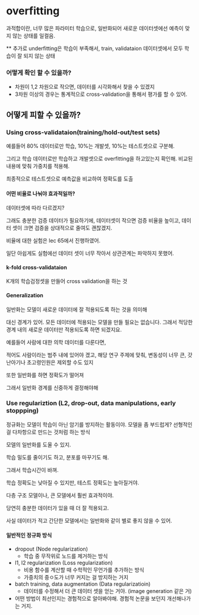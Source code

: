 # overfitting

과적합이란, 너무 많은 파라미터 학습으로, 일반화되어 새로운 데이터셋에선 예측이 맞지 않는 상태를 일컬음. 

** 추가로 underfitting은 학습이 부족해서, train, validataion 데이터셋에서 모두 학습이 잘 되지 않는 상태

### 어떻게 확인 할 수 있을까?

- 차원이 1,2 차원으로 작으면, 데이터를 시각화해서 찾을 수 있겠지
- 3차원 이상의 경우는 통계적으로 cross-validation을 통해서 평가를 할 수 있어.

## 어떻게 피할 수 있을까?
### Using cross-validataion(training/hold-out/test sets)

예를들어 80% 데이터로만 학습, 10%는 개발셋, 10%는 테스트셋으로 구분해.

그리고 학습 데이터로만 학습하고 개발셋으로 overfitting을 하고있는지 확인해. 
비교된 내용에 맞춰 가중치를 적용해.

최종적으로 테스트셋으로 예측값을 비교하여 정확도를 도출

#### 어떤 비율로 나눠야 효과적일까?

데이터셋에 따라 다르겠지? 

그래도 충분한 검증 데이터가 필요하기에, 데이터셋이 작으면 검증 비율을 높이고, 
데이터 셋이 크면 검증을 상대적으로 줄여도 괜찮겠지.

비율에 대한 실험은 lec 65에서 진행하였어.

일단 아쉽게도 실험에선 데이터 셋이 너무 작아서 상관관계는 파악하지 못했어.

#### k-fold cross-validataion
K개의 학습검정셋을 만들어 cross validation을 하는 것

#### Generalization

일반화는 모델이 새로운 데이터에 잘 적용되도록 하는 것을 의미해

대신 경계가 있어. 모든 데이터에 적용되는 모델을 만들 필요는 없습니다. 
그래서 적당한 경계 내의 새로운 데이터만 적용되도록 하면 되겠지요.

예를들어 사람에 대한 의학 데이터를 다룬다면,

적어도 사람이라는 범주 내에 있어야 겠고, 
해당 연구 주제에 맞춰, 변동성이 너무 큰, 갓난아기나 초고령인원은 제외할 수도 있지

또한 일반화를 하면 정확도가 떨어져 

그래서 일반화 경계를 신중하게 결정해야해

### Use regulariztion (L2, drop-out, data manipulations, early stoppping)

정규화는 모델이 학습이 아닌 암기를 방지하는 활동이야. 모델을 좀 부드럽게? 선형적인걸 다차항으로 만드는 것처럼 하는 방식

모델의 일반화를 도울 수 있지.


학습 밀도를 줄이기도 하고, 분포를 마꾸기도 해.

그래서 학습시간이 바껴.

학습 정확도는 낮아질 수 있지만, 테스트 정확도는 높아질거야.

다층 구조 모델이나, 큰 모델에서 훨씬 효과적이야.

당연히 충분한 데이터가 있을 때 더 잘 적용되고.

사실 데이터가 적고 간단한 모델에서는 일반화와 같이 별로 좋지 않을 수 있어. 

#### 일반적인 정규화 방식
- dropout (Node regularization)
    - 학습 중 무작위로 노드를 제거하는 방식
- l1, l2 regularization (Loss regularization)
    - 비용 함수를 계산할 때 수학적인 무언가를 추가하는 방식
    - 가중치의 중ㅇ도가 너무 커지는 걸 방지하는 거지
- batch training, data augmentation (Data regularizatioin)
  - 데이터를 수정해서 더 큰 데이터 셋을 얻는 거야. (image generation 같은 거)
- 어떤 방법이 최선인지는 경험적으로 알아봐야해. 경험적 논문을 보던지 개선해나가는 거지.